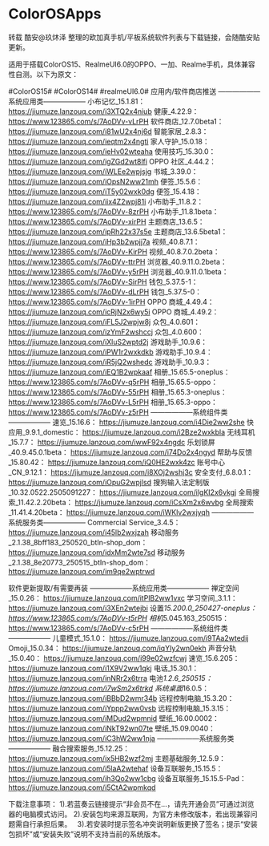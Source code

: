 # ColorOSApps
转载 酷安@玖炑泽 整理的欧加真手机/平板系统软件列表与下载链接，会随酷安贴更新。 

适用于搭载ColorOS15、RealmeUI6.0的OPPO、一加、Realme手机，具体兼容性自测。以下为原文：

#ColorOS15# #ColorOS14# #realmeUI6.0#
    应用内/软件商店推送
    ——————系统应用类——————
    小布记忆_15.1.81： https://jiumuze.lanzouq.com/i3XTQ2x4niub 
    健康_4.22.9： https://www.123865.com/s/7AoDVv-vLrPH 
软件商店_12.7.0beta1： https://jiumuze.lanzouq.com/i81wU2x4nj6d 
智能家居_2.8.3： https://jiumuze.lanzouq.com/ieqtm2x4ngti 
家人守护_15.0.18： https://jiumuze.lanzouq.com/ieHv02wteaha 
使用技巧_15.30.0： https://jiumuze.lanzouq.com/igZGd2wt8lfi 
OPPO 社区_4.44.2： https://jiumuze.lanzouq.com/iWLEe2wpjsjg 
书城_3.39.0： https://jiumuze.lanzouq.com/iOpsN2ww21mh 
便签_15.5.6： https://jiumuze.lanzouq.com/iT5y02wxk0dg 
便签_15.4.18： https://jiumuze.lanzouq.com/iix4Z2wpj81i 
小布助手_11.8.2： https://www.123865.com/s/7AoDVv-8zrPH 
小布助手_11.8.1beta： https://www.123865.com/s/7AoDVv-xirPH 
主题商店_13.6.5： https://jiumuze.lanzouq.com/ipRh22x37s5e 
主题商店_13.6.5beta1： https://jiumuze.lanzouq.com/iHp3b2wpjj7a 
视频_40.8.7.1： https://www.123865.com/s/7AoDVv-KirPH 
视频_40.8.7.0.2beta： https://www.123865.com/s/7AoDVv-ttrPH 
浏览器_40.9.11.0.2beta： https://www.123865.com/s/7AoDVv-y5rPH 
浏览器_40.9.11.0.1beta： https://www.123865.com/s/7AoDVv-SirPH 
钱包_5.37.5-1： https://www.123865.com/s/7AoDVv-dLrPH 
钱包_5.37.5-0： https://www.123865.com/s/7AoDVv-1irPH 
OPPO 商城_4.49.4： https://jiumuze.lanzouq.com/icRjN2x6wy5i 
OPPO 商城_4.49.2： https://jiumuze.lanzouq.com/iFL5J2wpjw8j 
众包_4.0.601： https://jiumuze.lanzouq.com/izYmF2wshccj 
众包_4.0.600： https://jiumuze.lanzouq.com/iXluS2wptd2j 
游戏助手_10.9.6： https://jiumuze.lanzouq.com/iPW1r2wxkdkb 
游戏助手_10.9.4： https://jiumuze.lanzouq.com/iR5jQ2wshedc 
游戏助手_10.9.3： https://jiumuze.lanzouq.com/iEQ1B2wpkaaf 
相册_15.65.5-oneplus： https://www.123865.com/s/7AoDVv-q5rPH 
相册_15.65.5-oppo： https://www.123865.com/s/7AoDVv-55rPH 
相册_15.65.3-oneplus： https://www.123865.com/s/7AoDVv-L5rPH 
相册_15.65.3-oppo： https://www.123865.com/s/7AoDVv-z5rPH 
——————系统组件类——————
速览_15.16.6： https://jiumuze.lanzouq.com/i4Die2ww2she 
快应用_9.9.1_domestic： https://jiumuze.lanzouq.com/i2Bze2wxkbla 
无线耳机_15.7.7： https://jiumuze.lanzouq.com/iwwF92x4ngdc 
乐划锁屏_40.9.45.0.1beta： https://jiumuze.lanzouq.com/i74Do2x4ngyd 
帮助与反馈_15.80.42： https://jiumuze.lanzouq.com/iQ0HE2wxk4zc 
账号中心_CN_9.12.1： https://jiumuze.lanzouq.com/i8XOj2wshj3c 
安全支付_6.8.0.1： https://jiumuze.lanzouq.com/iOpuG2wpjlsd 
搜狗输入法定制版_10.32.0522.2505091227： https://jiumuze.lanzouq.com/ilgKI2x6vkgj 
全局搜索_11.42.2.20beta： https://jiumuze.lanzouq.com/iCsXm2x6wvbg 
全局搜索_11.41.4.20beta： https://jiumuze.lanzouq.com/iWKlv2wxjyqh 
——————系统服务类——————
Commercial Service_3.4.5： https://jiumuze.lanzouq.com/i45lb2wxjzah 
移动服务_2.1.38_8bff183_250520_btIn-shop_dom： https://jiumuze.lanzouq.com/idxMm2wte7sd 
移动服务_2.1.38_8e20773_250515_btIn-shop_dom： https://jiumuze.lanzouq.com/im9qe2wptrwd 

软件更新提取/有需要再装
——————系统应用类——————
禅定空间_15.0.26： https://jiumuze.lanzouq.com/itPlB2ww1vxc 
学习空间_3.1.1： https://jiumuze.lanzouq.com/i3XEn2wtejbi 
设置*15.200.0_250427-oneplus： https://www.123865.com/s/7AoDVv-t5rPH 
相机*5.045.163_250515： https://www.123865.com/s/7AoDVv-c5rPH 
——————系统组件类——————
儿童模式_15.1.0： https://jiumuze.lanzouq.com/i9TAa2wtedij 
Omoji_15.0.34： https://jiumuze.lanzouq.com/iqYIy2wn0ekh 
声音分轨_15.0.40： https://jiumuze.lanzouq.com/i99e02wzfcwj 
速览_15.6.205： https://jiumuze.lanzouq.com/i1X9V2ww1qkj 
电话_15.30.1： https://jiumuze.lanzouq.com/inNRr2x6trra 
电池*1.2.6_250515： https://jiumuze.lanzouq.com/i7wSm2x6trkd 
系统桌面*16.0.5： https://jiumuze.lanzouq.com/iBBbD2wmr34b 
远程控制电脑_15.3.20： https://jiumuze.lanzouq.com/iYppp2ww0vsb 
远程控制电脑_15.3.15： https://jiumuze.lanzouq.com/iMDud2wpmnid 
壁纸_16.00.0002： https://jiumuze.lanzouq.com/iNkT92wn07te 
壁纸_15.09.0040： https://jiumuze.lanzouq.com/iC3hW2ww1nja 
——————系统服务类——————
融合搜索服务_15.12.25： https://jiumuze.lanzouq.com/ix5HB2wzf2mj 
主题基础服务_12.5.9： https://jiumuze.lanzouq.com/i5laA2wtehaf 
设备互联服务_15.15.5： https://jiumuze.lanzouq.com/ih3Qo2ww1cbg 
设备互联服务_15.15.5-Pad： https://jiumuze.lanzouq.com/i5CtA2wpmkqd 

下载注意事项：
1).若蓝奏云链接提示“非会员不在...，请先开通会员”可通过浏览器的电脑模式访问。
2).安装包均来源互联网，为官方未修改版本，若出现兼容问题需自行承担后果。  
3).若安装时提示签名冲突说明新版更换了签名；提示“安装包损坏”或“安装失败”说明不支持当前的系统版本。
